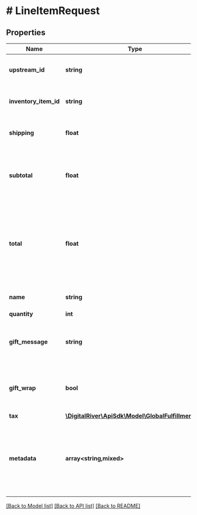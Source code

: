 # # LineItemRequest

## Properties

Name | Type | Description | Notes
------------ | ------------- | ------------- | -------------
**upstream_id** | **string** | The upstream line item identifier. | [optional]
**inventory_item_id** | **string** | The inventory item identifier. |
**shipping** | **float** | The shipping cost for this line item | [optional]
**subtotal** | **float** | The product price of this line item multiplied by its quantity. | [optional]
**total** | **float** | The aggregate price of the product inclusive of taxes, discounts, fees, shipping, handling and duties. | [optional]
**name** | **string** | The product name. | [optional]
**quantity** | **int** |  |
**gift_message** | **string** | The gift message on the package of the product. | [optional]
**gift_wrap** | **bool** | Has the value true if the item should be gift wrapped. | [optional]
**tax** | [**\DigitalRiver\ApiSdk\Model\GlobalFulfillmentTax**](GlobalFulfillmentTax.md) |  | [optional]
**metadata** | **array<string,mixed>** | Key-value pairs used to store additional data. Value can be string, boolean or integer types. | [optional]

[[Back to Model list]](../../README.md#models) [[Back to API list]](../../README.md#endpoints) [[Back to README]](../../README.md)
